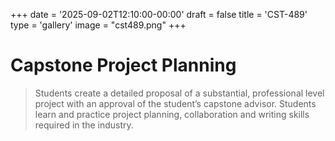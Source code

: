+++
date = '2025-09-02T12:10:00-00:00'
draft = false
title = 'CST-489'
type = 'gallery'
image = "cst489.png"
+++
# Capstone Project Planning

>Students create a detailed proposal of a substantial, professional level project with an approval of the student’s capstone advisor. Students learn and practice project planning, collaboration and writing skills required in the industry.

